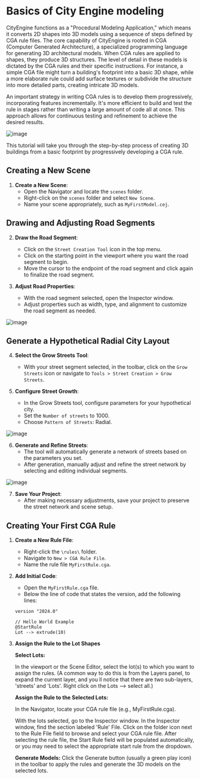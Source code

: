 # Basics of City Engine modeling

CityEngine functions as a "Procedural Modeling Application," which means it converts 2D shapes into 3D models using a sequence of steps defined by CGA rule files. The core capability of CityEngine is rooted in CGA (Computer Generated Architecture), a specialized programming language for generating 3D architectural models. When CGA rules are applied to shapes, they produce 3D structures. The level of detail in these models is dictated by the CGA rules and their specific instructions. For instance, a simple CGA file might turn a building's footprint into a basic 3D shape, while a more elaborate rule could add surface textures or subdivide the structure into more detailed parts, creating intricate 3D models.

An important strategy in writing CGA rules is to develop them progressively, incorporating features incrementally. It's more efficient to build and test the rule in stages rather than writing a large amount of code all at once. This approach allows for continuous testing and refinement to achieve the desired results.

![image](https://github.com/entopia/CEVonThunen/assets/4749503/1890af84-179f-45f1-88f0-461aef631216)

This tutorial will take you through the step-by-step process of creating 3D buildings from a basic footprint by progressively developing a CGA rule.


## Creating a New Scene

1. **Create a New Scene**:
   - Open the Navigator and locate the `scenes` folder.
   - Right-click on the `scenes` folder and select `New Scene`.
   - Name your scene appropriately, such as `MyFirstModel.cej`.

## Drawing and Adjusting Road Segments

2. **Draw the Road Segment**:
   - Click on the `Street Creation Tool` icon in the top menu.
   - Click on the starting point in the viewport where you want the road segment to begin.
   - Move the cursor to the endpoint of the road segment and click again to finalize the road segment.

3. **Adjust Road Properties**:
   - With the road segment selected, open the Inspector window.
   - Adjust properties such as width, type, and alignment to customize the road segment as needed.

![image](https://github.com/entopia/CEVonThunen/assets/4749503/0a7670f1-a7d7-4cb2-a3bb-8a3d4fd3a3de)



## Generate a Hypothetical Radial City Layout

4. **Select the Grow Streets Tool**:
   - With your street segment selected, in the toolbar, click on the `Grow Streets` icon or navigate to `Tools > Street Creation > Grow Streets`.

5. **Configure Street Growth**:
   - In the Grow Streets tool, configure parameters for your hypothetical city.
   - Set the `Number of streets` to 1000.
   - Choose `Pattern of Streets`: Radial.
  
![image](https://github.com/entopia/CEVonThunen/assets/4749503/3b94a079-cec0-4531-b321-1f2eb331547f)

6. **Generate and Refine Streets**:
   - The tool will automatically generate a network of streets based on the parameters you set.
   - After generation, manually adjust and refine the street network by selecting and editing individual segments.

![image](https://github.com/entopia/CEVonThunen/assets/4749503/716cd4ca-e384-407d-9a4e-53f55073b1b4)

7. **Save Your Project**:
   - After making necessary adjustments, save your project to preserve the street network and scene setup.



## Creating Your First CGA Rule

1. **Create a New Rule File**:
   - Right-click the `\rules\` folder.
   - Navigate to `New > CGA Rule File`.
   - Name the rule file `MyFirstRule.cga`.

2. **Add Initial Code**:
   - Open the `MyFirstRule.cga` file.
   - Below the line of code that states the version, add the following lines:

   ```cga
   version "2024.0"

   // Hello World Example
   @StartRule
   Lot --> extrude(10)
   ```
   
3. **Assign the Rule to the Lot Shapes**
   
   **Select Lots:**
   
   In the viewport or the Scene Editor, select the lot(s) to which you want to assign the rules.
   (A common way to do this is from the Layers panel, to expand the current layer, and you ll notice that there are two sub-layers, 'streets' and 'Lots'. Right click on the Lots --> select all.)

   **Assign the Rule to the Selected Lots:**
   
   In the Navigator, locate your CGA rule file (e.g., MyFirstRule.cga).
 
   With the lots selected, go to the Inspector window.
   In the Inspector window, find the section labeled 'Rule' File.
   Click on the folder icon next to the Rule File field to browse and select your CGA rule file.
   After selecting the rule file, the Start Rule field will be populated automatically, or you may need to select the appropriate start rule from the dropdown.
   
   **Generate Models:**
   Click the Generate button (usually a green play icon) in the toolbar to apply the rules and generate the 3D models on the selected lots.

